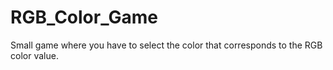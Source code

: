 # RGB_Color_Game

Small game where you have to select the color that corresponds to the RGB color value.
